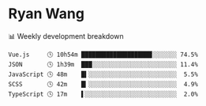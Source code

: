 # Ryan Wang

 <!-- waka-box start -->
📊 Weekly development breakdown
```text
Vue.js     🕓 10h54m ████████████████████░░░░░░░ 74.5%
JSON       🕓 1h39m  ███░░░░░░░░░░░░░░░░░░░░░░░░ 11.4%
JavaScript 🕓 48m    █▍░░░░░░░░░░░░░░░░░░░░░░░░░  5.5%
SCSS       🕓 42m    █▎░░░░░░░░░░░░░░░░░░░░░░░░░  4.9%
TypeScript 🕓 17m    ▌░░░░░░░░░░░░░░░░░░░░░░░░░░  2.0%
```
<!-- Powered by https://github.com/YouEclipse/waka-box-go . -->
<!-- waka-box end -->